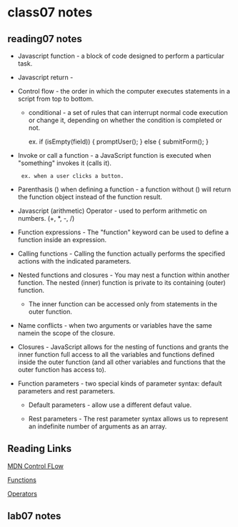# class07 notes

## reading07 notes

+ Javascript function - a block of code designed to perform a particular task.

+ Javascript return -

+ Control flow - the order in which the computer executes statements in a script from top to bottom.

  + conditional - a set of rules that can interrupt normal code execution or change it, depending on whether the condition is completed or not.

       ex.  if (isEmpty(field)) {
              promptUser();
            } else {
              submitForm();
            }

+ Invoke or call a function - a JavaScript function is executed when "something" invokes it (calls it).
  
       ex. when a user clicks a button.

+ Parenthasis () when defining a function - a function without () will return the function object instead of the function result.

+ Javascript (arithmetic) Operator - used to perform arithmetic on numbers. (+, *, -, /)

+ Function expressions - The "function" keyword can be used to define a function inside an expression.

+ Calling functions - Calling the function actually performs the specified actions with the indicated parameters.

+ Nested functions and closures - You may nest a function within another function. The nested (inner) function is private to its containing (outer) function.

  + The inner function can be accessed only from statements in the outer function.

+ Name conflicts - when two arguments or variables have the same namein the scope of the closure.

+ Closures - JavaScript allows for the nesting of functions and grants the inner function full access to all the variables and functions defined inside the outer function (and all other variables and functions that the outer function has access to).

+ Function parameters - two special kinds of parameter syntax: default parameters and rest parameters.

  + Default parameters - allow use a different defaut value.

  + Rest parameters - The rest parameter syntax allows us to represent an indefinite number of arguments as an array.

## Reading Links

[MDN Control FLow](https://developer.mozilla.org/en-US/docs/Glossary/Control_flow)

[Functions](https://www.w3schools.com/js/js_functions.asp)

[Operators](https://www.w3schools.com/js/js_operators.asp)

## lab07 notes


